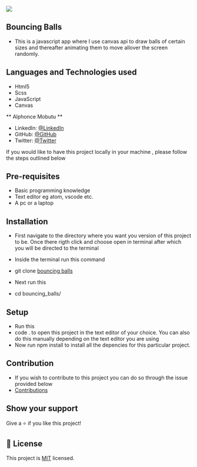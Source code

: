 ![](https://img.shields.io/badge/Microverse-blueviolet)

## Bouncing Balls

- This is a javascript app where I use canvas api to draw balls of certain sizes and thereafter animating them to move allover the screen randomly.

## Languages and Technologies used
- Html5
- Scss
- JavaScript
- Canvas

** Alphonce Mobutu **
- LinkedIn: [@LinkedIn](https://www.linkedin.com/in/adoyo-alphonce/)
- GitHub: [@GitHub](https://github.com/tingamapuro04)
- Twitter: [@Twitter](https://twitter.com/alphonce_mobutu)

If you would like to have this project locally in your machine , please follow the steps outlined below

## Pre-requisites
- Basic programming knowledge
- Text editor eg atom, vscode etc.
- A pc or a laptop

## Installation
- First navigate to the directory where you want you version of this project to be. Once there rigth click and choose open in terminal after which you will be directed to the terminal

- Inside the terminal run this command
- git clone [bouncing balls](https://github.com/tingamapuro04/bouncing_balls.git)
- Next run this
- cd bouncing_balls/

## Setup

- Run this
- code . to open this project in the text editor of your choice. You can also do this manually depending on the text editor you are using
- Now run npm install to install all the depencies for this particular project.

## Contribution
- If you wish to contribute to this project you can do so through the issue provided below
- [Contributions](https://github.com/tingamapuro04/bouncing_balls/issues/2)

## Show your support

Give a ⭐️ if you like this project!

## 📝 License

This project is [MIT](./MIT.md) licensed.

